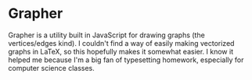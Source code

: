 # Grapher

Grapher is a utility built in JavaScript for drawing graphs (the vertices/edges kind). I couldn't find a way of easily
making vectorized graphs in LaTeX, so this hopefully makes it somewhat easier. I know it helped me because I'm a big fan
of typesetting homework, especially for computer science classes.
